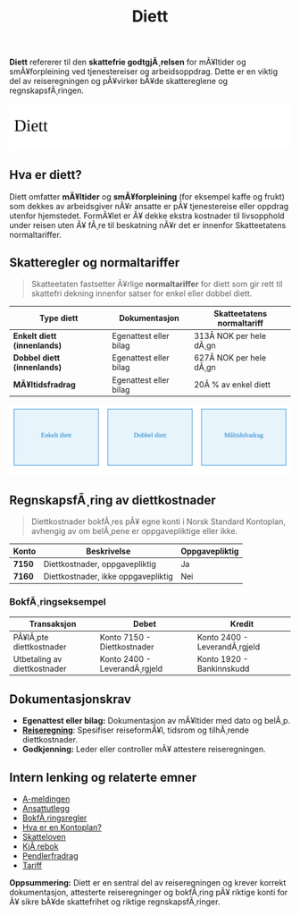 ﻿---
title: "Diett"
meta_title: "Diett"
meta_description: '**Diett** refererer til den **skattefrie godtgjÃ¸relsen** for mÃ¥ltider og smÃ¥forpleining ved tjenestereiser og arbeidsoppdrag. Dette er en viktig del av reise...'
slug: diett
type: blog
layout: pages/single
---

**Diett** refererer til den **skattefrie godtgjÃ¸relsen** for mÃ¥ltider og smÃ¥forpleining ved tjenestereiser og arbeidsoppdrag. Dette er en viktig del av reiseregningen og pÃ¥virker bÃ¥de skattereglene og regnskapsfÃ¸ringen.

![Overblikk over Diett](diett-image.svg)

## Hva er diett?

Diett omfatter **mÃ¥ltider** og **smÃ¥forpleining** (for eksempel kaffe og frukt) som dekkes av arbeidsgiver nÃ¥r ansatte er pÃ¥ tjenestereise eller oppdrag utenfor hjemstedet. FormÃ¥let er Ã¥ dekke ekstra kostnader til livsopphold under reisen uten Ã¥ fÃ¸re til beskatning nÃ¥r det er innenfor Skatteetatens normaltariffer.

## Skatteregler og normaltariffer

> Skatteetaten fastsetter Ã¥rlige **normaltariffer** for diett som gir rett til skattefri dekning innenfor satser for enkel eller dobbel diett.

| Type diett                       | Dokumentasjon          | Skatteetatens normaltariff  |
|----------------------------------|------------------------|-----------------------------|
| **Enkelt diett (innenlands)**    | Egenattest eller bilag | 313Â NOK per hele dÃ¸gn       |
| **Dobbel diett (innenlands)**    | Egenattest eller bilag | 627Â NOK per hele dÃ¸gn       |
| **MÃ¥ltidsfradrag**               | Egenattest eller bilag | 20Â % av enkel diett         |

![Normaltariffer for Diett](diett-normaltariffer-oversikt.svg)

## RegnskapsfÃ¸ring av diettkostnader

> Diettkostnader bokfÃ¸res pÃ¥ egne konti i Norsk Standard Kontoplan, avhengig av om belÃ¸pene er oppgavepliktige eller ikke.

| Konto | Beskrivelse                          | Oppgavepliktig |
|-------|--------------------------------------|----------------|
| **7150** | Diettkostnader, oppgavepliktig    | Ja             |
| **7160** | Diettkostnader, ikke oppgavepliktig | Nei            |

### BokfÃ¸ringseksempel

| Transaksjon                      | Debet                         | Kredit                       |
|----------------------------------|-------------------------------|------------------------------|
| PÃ¥lÃ¸pte diettkostnader           | Konto 7150 - Diettkostnader   | Konto 2400 - LeverandÃ¸rgjeld |
| Utbetaling av diettkostnader     | Konto 2400 - LeverandÃ¸rgjeld  | Konto 1920 - Bankinnskudd    |

## Dokumentasjonskrav

* **Egenattest eller bilag:** Dokumentasjon av mÃ¥ltider med dato og belÃ¸p.
* **[Reiseregning](/blogs/regnskap/reiseregning "Reiseregning - Guide til reiseregninger i Norsk Regnskap")**: Spesifiser reiseformÃ¥l, tidsrom og tilhÃ¸rende diettkostnader.
* **Godkjenning:** Leder eller controller mÃ¥ attestere reiseregningen.

## Intern lenking og relaterte emner

* [A-meldingen](/blogs/regnskap/hva-er-a-melding "Hva er A-melding? Komplett Guide til A-meldingen")
* [Ansattutlegg](/blogs/regnskap/ansattutlegg "Ansattutlegg - Guide til hÃ¥ndtering av ansattes utlegg og refusjoner")
* [BokfÃ¸ringsregler](/blogs/regnskap/hva-er-bokforingsregler "Hva er BokfÃ¸ringsregler? Guide til Norske BokfÃ¸ringsregler og Dokumentasjonskrav")
* [Hva er en Kontoplan?](/blogs/regnskap/hva-er-kontoplan "Hva er en Kontoplan? Komplett Guide til Kontoplaner i Norsk Regnskap")
* [Skatteloven](/blogs/regnskap/hva-er-skatt "Skatt - Komplett Guide til Skatteregler for Bedrifter")
* [KjÃ¸rebok](/blogs/regnskap/hva-er-kjorebok "Hva er KjÃ¸rebok? Komplett Guide til KjÃ¸rebok for Bedrifter i Norge")
 * [Pendlerfradrag](/blogs/regnskap/pendlerfradrag "Pendlerfradrag i regnskap: Guide til regler, dokumentasjon og beregning")
 * [Tariff](/blogs/regnskap/tariff "Tariff i Norsk Regnskap")

**Oppsummering:** Diett er en sentral del av reiseregningen og krever korrekt dokumentasjon, attesterte reiseregninger og bokfÃ¸ring pÃ¥ riktige konti for Ã¥ sikre bÃ¥de skattefrihet og riktige regnskapsfÃ¸ringer.







